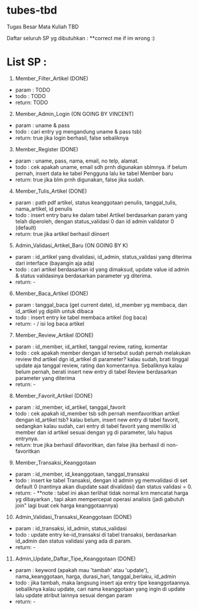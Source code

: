 # tubes-tbd
Tugas Besar Mata Kuliah TBD

Daftar seluruh SP yg dibutuhkan :
**correct me if im wrong :)

# List SP :
1. Member_Filter_Artikel (DONE)
- param : TODO
- todo  : TODO
- return: TODO

2. Member_Admin_Login (ON GOING BY VINCENT)
- param : uname & pass
- todo  : cari entry yg mengandung uname & pass tsb)
- return: true jika login berhasil, false sebaliknya

3. Member_Register (DONE)
- param : uname, pass, nama, email, no telp, alamat. 
- todo  : cek apakah uname, email sdh prnh digunakan sblmnya. if belum pernah, insert data ke tabel Pengguna lalu ke tabel Member baru 
- return: true jika blm prnh digunakan, false jika sudah.

4. Member_Tulis_Artikel (DONE)
- param : path pdf artikel, status keanggotaan penulis, tanggal_tulis, nama_artikel, id penulis
- todo  : insert entry baru ke dalam tabel Artikel berdasarkan param yang telah diperoleh, dengan status_validasi 0 dan id admin validator 0 (default)
- return: true jika artikel berhasil diinsert

5. Admin_Validasi_Artikel_Baru (ON GOING BY K)
- param : id_artikel yang divalidasi, id_admin, status_validasi yang diterima dari interface (bayangin aja ada)
- todo  : cari artikel berdasarkan id yang dimaksud, update value id admin & status validasinya berdasarkan parameter yg diterima.
- return: -

6. Member_Baca_Artikel (DONE)
- param : tanggal_baca (get current date), id_member yg membaca, dan id_artikel yg dipilih untuk dibaca
- todo  : insert entry ke tabel membaca artikel (log baca)
- return: - / isi log baca artikel

7. Member_Review_Artikel (DONE)
- param : id_member, id_artikel, tanggal review, rating, komentar
- todo  : cek apakah member dengan id tersebut sudah pernah melakukan review thd artikel dgn id_artikel di parameter? kalau sudah, brati tinggal update aja tanggal review, rating dan komentarnya. Sebaliknya kalau belum pernah, berati insert new entry di tabel Review berdasarkan parameter yang diterima
- return: - 

8. Member_Favorit_Artikel (DONE)
- param : id_member, id_artikel, tanggal_favorit
- todo  : cek apakah id_member tsb sdh pernah memfavoritkan artikel dengan id_artikel tsb? kalau belum, insert new entry di tabel favorit, sedangkan kalau sudah, cari entry di tabel favorit yang memiliki id member dan id artikel sesuai dengan yg di parameter, lalu hapus entrynya.
- return: true jika berhasil difavoritkan, dan false jika berhasil di non-favoritkan

9. Member_Transaksi_Keanggotaan
- param : id_member, id_keanggotaan, tanggal_transaksi
- todo  : insert ke tabel Transaksi, dengan id admin yg memvalidasi di set default 0 (nantinya akan diupdate saat divalidasi) dan status validasi = 0. 
- return: -
**note : tabel ini akan terlihat tidak normal krn mencatat harga yg dibayarkan , tapi akan mempercepat operasi analisis (jadi gabutuh join" lagi buat cek harga keanggotaannya)

10. Admin_Validasi_Transaksi_Keanggotaan (DONE)
- param : id_transaksi, id_admin, status_validasi
- todo  : update entry ke-id_transaksi di tabel transaksi, berdasarkan id_admin dan status validasi yang ada di param.
- return: -

11. Admin_Update_Daftar_Tipe_Keanggotaan (DONE)
- param : keyword (apakah mau 'tambah' atau 'update'), nama_keanggotaan, harga, durasi_hari, tanggal_berlaku, id_admin
- todo  : jika tambah, maka langsung insert aja entry tipe keanggotaannya. sebaliknya kalau update, cari nama keanggotaan yang ingin di update lalu update atribut lainnya sesuai dengan param
- return: -
